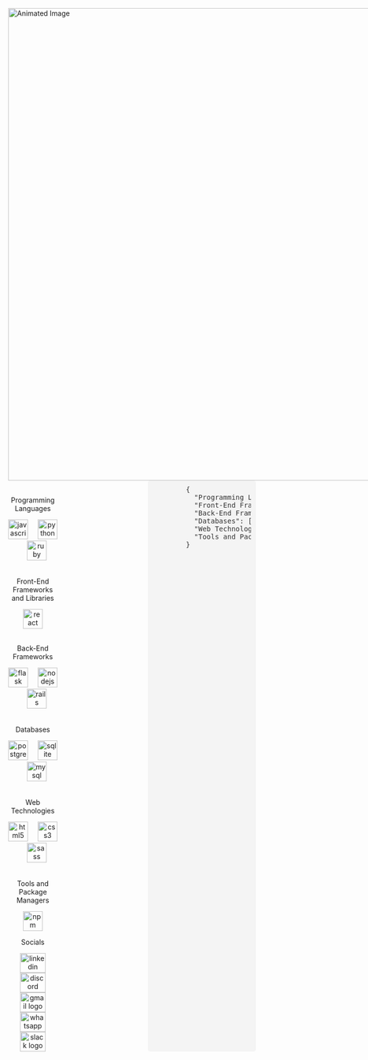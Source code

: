 <div style="position: relative; width: 100vw; overflow: hidden; height: auto;">
    <img src="https://media4.giphy.com/media/v1.Y2lkPTc5MGI3NjExOWc2ZWZpdHFwNzltcmFmNzJseGJ0OGV5YmgzamhhZXg2bzM4ejJweCZlcD12MV9pbnRlcm5hbF9naWZfYnlfaWQmY3Q9Zw/Ah3zHH7hvsSB2/giphy.gif" alt="Animated Image" style="width: 100vw; height: auto; display: block;">
</div>

<div class="container" style="display: flex; width: 100%; justify-content: space-between;">
  <div style="width: 100px;">
      <br clear="both">
    
  <p align="center">Programming Languages</p>

  <div align='center'>
    <img src="https://cdn.jsdelivr.net/gh/devicons/devicon/icons/javascript/javascript-original.svg" height="40" alt="javascript logo"  />
    <img width="12" />
    <img src="https://cdn.jsdelivr.net/gh/devicons/devicon/icons/python/python-original.svg" height="40" alt="python logo"  />
    <img width="12" />
    <img src="https://cdn.jsdelivr.net/gh/devicons/devicon/icons/ruby/ruby-original.svg" height="40" alt="ruby logo"  />
  </div>

  <br clear="both">

  <p align="center">Front-End Frameworks and Libraries</p>


  <div align="center">
    <img src="https://cdn.jsdelivr.net/gh/devicons/devicon/icons/react/react-original.svg" height="40" alt="react logo"  />
  </div>

  <br clear="both">

  <p align="center">Back-End Frameworks</p>

  <div align="center">
    <img src="https://cdn.jsdelivr.net/gh/devicons/devicon/icons/flask/flask-original.svg" height="40" alt="flask logo"  />
    <img width="12" />
    <img src="https://cdn.jsdelivr.net/gh/devicons/devicon/icons/nodejs/nodejs-original.svg" height="40" alt="nodejs logo"  />
    <img width="12" />
    <img src="https://cdn.jsdelivr.net/gh/devicons/devicon/icons/rails/rails-original-wordmark.svg" height="40" alt="rails logo"  />
  </div>
  <br clear="both">

  <p align="center">Databases</p>
  <div align="center">
    <img src="https://cdn.jsdelivr.net/gh/devicons/devicon/icons/postgresql/postgresql-original.svg" height="40" alt="postgresql logo"  />
    <img width="12" />
    <img src="https://cdn.jsdelivr.net/gh/devicons/devicon/icons/sqlite/sqlite-original.svg" height="40" alt="sqlite logo"  />
    <img width="12" />
    <img src="https://cdn.jsdelivr.net/gh/devicons/devicon/icons/mysql/mysql-original.svg" height="40" alt="mysql logo"  />
  </div>
  <br clear="both">

  <p align="center">Web Technologies</p>
  <div align="center">
    <img src="https://cdn.jsdelivr.net/gh/devicons/devicon/icons/html5/html5-original.svg" height="40" alt="html5 logo"  />
    <img width="12" />
    <img src="https://cdn.jsdelivr.net/gh/devicons/devicon/icons/css3/css3-original.svg" height="40" alt="css3 logo"  />
    <img width="12" />
    <img src="https://cdn.jsdelivr.net/gh/devicons/devicon/icons/sass/sass-original.svg" height="40" alt="sass logo"  />
  </div>

  <br clear="both">

  <p align="center">Tools and Package Managers</p>
  <div align="center">
    <img src="https://cdn.jsdelivr.net/gh/devicons/devicon/icons/npm/npm-original-wordmark.svg" height="40" alt="npm logo"  />
  </div>
  <p align="center">Socials</p>
  <div align="center">
    <img src="https://raw.githubusercontent.com/maurodesouza/profile-readme-generator/master/src/assets/icons/social/linkedin/default.svg" width="52" height="40" alt="linkedin logo"  />
    <img src="https://raw.githubusercontent.com/maurodesouza/profile-readme-generator/master/src/assets/icons/social/discord/default.svg" width="52" height="40" alt="discord logo"  />
    <img src="https://raw.githubusercontent.com/maurodesouza/profile-readme-generator/master/src/assets/icons/social/gmail/default.svg" width="52" height="40" alt="gmail logo"  />
    <img src="https://raw.githubusercontent.com/maurodesouza/profile-readme-generator/master/src/assets/icons/social/whatsapp/default.svg" width="52" height="40" alt="whatsapp logo"  />
    <img src="https://raw.githubusercontent.com/maurodesouza/profile-readme-generator/master/src/assets/icons/social/slack/default.svg" width="52" height="40" alt="slack logo"  />
  </div>
  </div>
    <div style="background-color: #f4f4f4; padding: 10px; border-radius: 5px; font-family: 'Courier New', Courier, monospace; width: 200px;">
        <pre style="margin: 0; color: #333; width: 200px;">
        {
          "Programming Languages": ["JavaScript", "Python", "Ruby"],
          "Front-End Frameworks and Libraries": ["React"],
          "Back-End Frameworks": ["Flask", "Node.js", "Rails"],
          "Databases": ["PostgreSQL", "SQLite", "MySQL"],
          "Web Technologies": ["HTML5", "CSS3", "SASS"],
          "Tools and Package Managers": ["npm"]
        }
        </pre>
    </div>
</div>
